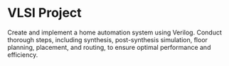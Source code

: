 # VLSI Project
Create and implement a home automation system using Verilog. Conduct thorough steps, including synthesis, post-synthesis simulation, floor planning, placement, and routing, to ensure optimal performance and efficiency.